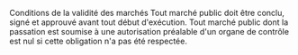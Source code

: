 Conditions de la validité des marchés
Tout marché public doit être conclu, signé et approuvé avant tout début
d'exécution.
Tout marché public dont la passation est soumise à une autorisation
préalable d'un organe de contrôle est nul si cette obligation n'a pas
été respectée.
